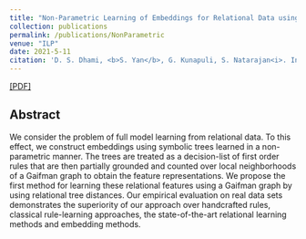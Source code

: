 ```yaml
---
title: "Non-Parametric Learning of Embeddings for Relational Data using Gaifman Locality Theorem"
collection: publications
permalink: /publications/NonParametric
venue: "ILP"
date: 2021-5-11
citation: 'D. S. Dhami, <b>S. Yan</b>, G. Kunapuli, S. Natarajan<i>. International Conference on Inductive Logic Programming (ILP) 2021</i>.'
---
```


[[PDF]](http://lr2020.iit.demokritos.gr/online/Embeddings_Gaifman_Locality_ILP_final_version.pdf)

## Abstract
We consider the problem of full model learning from relational data. To this effect, we construct embeddings using symbolic trees learned in a non-parametric manner. The trees are treated as a decision-list of first order rules that are then partially grounded and counted over local neighborhoods of a Gaifman graph to obtain the feature representations. We propose the first method for learning these relational features using a Gaifman graph by using relational tree distances. Our empirical evaluation on real data sets demonstrates the superiority of our approach over handcrafted rules, classical rule-learning approaches, the state-of-the-art relational learning methods and embedding methods.
